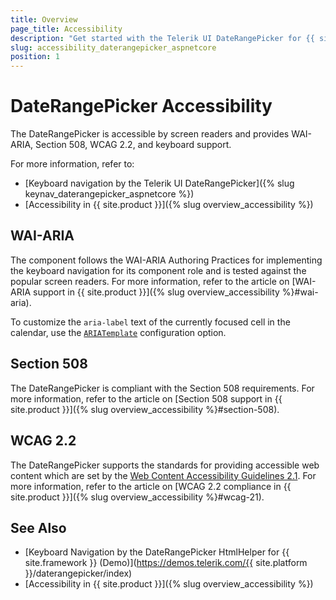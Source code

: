 ```yaml
---
title: Overview
page_title: Accessibility
description: "Get started with the Telerik UI DateRangePicker for {{ site.framework }} and learn about its accessibility support for WAI-ARIA, Section 508, and WCAG 2.2."
slug: accessibility_daterangepicker_aspnetcore
position: 1
---
```


# DateRangePicker Accessibility

The DateRangePicker is accessible by screen readers and provides WAI-ARIA, Section 508, WCAG 2.2, and keyboard support.

For more information, refer to:
* [Keyboard navigation by the Telerik UI DateRangePicker]({% slug keynav_daterangepicker_aspnetcore %})
* [Accessibility in {{ site.product }}]({% slug overview_accessibility %})

## WAI-ARIA

The component follows the WAI-ARIA Authoring Practices for implementing the keyboard navigation for its component role and is tested against the popular screen readers. For more information, refer to the article on [WAI-ARIA support in {{ site.product }}]({% slug overview_accessibility %}#wai-aria).

To customize the `aria-label` text of the currently focused cell in the calendar, use the [`ARIATemplate`](/api/kendo.mvc.ui.fluent/daterangepickerbuilder#ariatemplatesystemstring) configuration option.

## Section 508

The DateRangePicker is compliant with the Section 508 requirements. For more information, refer to the article on [Section 508 support in {{ site.product }}]({% slug overview_accessibility %}#section-508).

## WCAG 2.2

The DateRangePicker supports the standards for providing accessible web content which are set by the [Web Content Accessibility Guidelines 2.1](https://www.w3.org/TR/WCAG/). For more information, refer to the article on [WCAG 2.2 compliance in {{ site.product }}]({% slug overview_accessibility %}#wcag-21).

## See Also

* [Keyboard Navigation by the DateRangePicker HtmlHelper for {{ site.framework }} (Demo)](https://demos.telerik.com/{{ site.platform }}/daterangepicker/index)
* [Accessibility in {{ site.product }}]({% slug overview_accessibility %})
